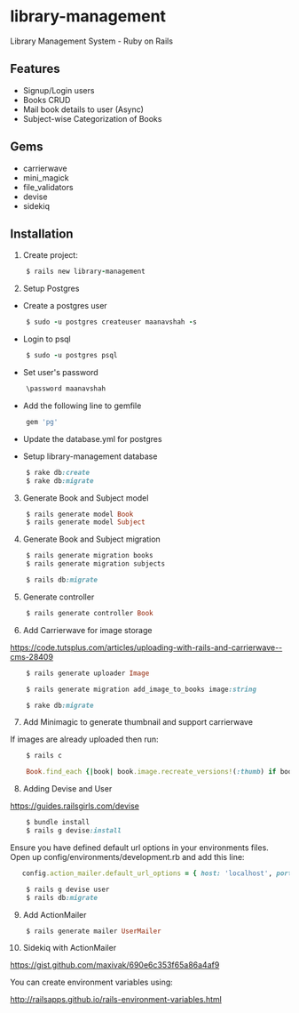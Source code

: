 # library-management
Library Management System - Ruby on Rails

Features
--------

- Signup/Login users
- Books CRUD
- Mail book details to user (Async)
- Subject-wise Categorization of Books

Gems
----

- carrierwave
- mini_magick
- file_validators
- devise
- sidekiq

Installation
------------

1. Create project:

```ruby
    $ rails new library-management
```

2. Setup Postgres

- Create a postgres user

```ruby
    $ sudo -u postgres createuser maanavshah -s
```

- Login to psql

```ruby
    $ sudo -u postgres psql
```

- Set user's password

```ruby
    \password maanavshah
```

- Add the following line to gemfile

```ruby
    gem 'pg'
```

- Update the database.yml for postgres

- Setup library-management database

```ruby
    $ rake db:create
    $ rake db:migrate
```

3. Generate Book and Subject model

```ruby
    $ rails generate model Book
    $ rails generate model Subject
```

4. Generate Book and Subject migration

```ruby
    $ rails generate migration books
    $ rails generate migration subjects

    $ rails db:migrate
```

5. Generate controller

```ruby
    $ rails generate controller Book
```

6. Add Carrierwave for image storage

https://code.tutsplus.com/articles/uploading-with-rails-and-carrierwave--cms-28409

```ruby
    $ rails generate uploader Image

    $ rails generate migration add_image_to_books image:string

    $ rake db:migrate
```

7. Add Minimagic to generate thumbnail and support carrierwave

If images are already uploaded then run:

```ruby
    $ rails c
```

```ruby
    Book.find_each {|book| book.image.recreate_versions!(:thumb) if book.image?}
```

8. Adding Devise and User

https://guides.railsgirls.com/devise

```ruby
    $ bundle install
    $ rails g devise:install
```
Ensure you have defined default url options in your environments files. Open up config/environments/development.rb and add this line:

```ruby
   config.action_mailer.default_url_options = { host: 'localhost', port: 3000 }
```

```ruby
    $ rails g devise user
    $ rails db:migrate
```

9. Add ActionMailer

```ruby
    $ rails generate mailer UserMailer
```

10. Sidekiq with ActionMailer

https://gist.github.com/maxivak/690e6c353f65a86a4af9

You can create environment variables using:

http://railsapps.github.io/rails-environment-variables.html
